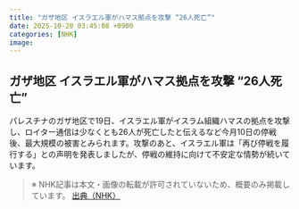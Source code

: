 ```yaml
---
title: "ガザ地区 イスラエル軍がハマス拠点を攻撃 “26人死亡”"
date: 2025-10-20 03:45:08 +0900
categories: [NHK]
image: 
---
```

## ガザ地区 イスラエル軍がハマス拠点を攻撃 “26人死亡”

パレスチナのガザ地区で19日、イスラエル軍がイスラム組織ハマスの拠点を攻撃し、ロイター通信は少なくとも26人が死亡したと伝えるなど今月10日の停戦後、最大規模の被害とみられます。攻撃のあと、イスラエル軍は「再び停戦を履行する」との声明を発表しましたが、停戦の維持に向けて不安定な情勢が続いています。

> ※ NHK記事は本文・画像の転載が許可されていないため、概要のみ掲載しています。
[出典（NHK）](http://www3.nhk.or.jp/news/html/20251020/k10014953771000.html)
